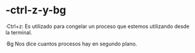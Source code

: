 # -ctrl-z-y-bg

·Ctrl+z: Es utilizado para congelar un proceso que estemos utilizando desde la terminal.

·Bg Nos dice cuantos procesos hay en segundo plano.


